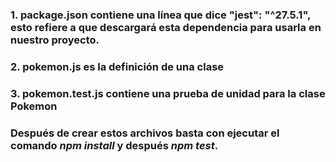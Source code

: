 ### 1. package.json contiene una línea que dice "jest": "^27.5.1", esto refiere a que descargará esta dependencia para usarla en nuestro proyecto.
### 2. pokemon.js es la definición de una clase
### 3. pokemon.test.js contiene una prueba de unidad para la clase Pokemon
### Después de crear estos archivos basta con ejecutar el comando *npm install* y después *npm test*.
